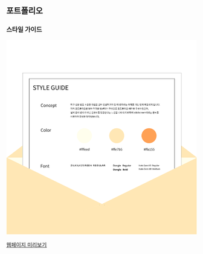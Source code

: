 ## 포트폴리오
### 스타일 가이드
![스타일 가이드](https://github.com/juheee2/juheee2.github.io/blob/main/style-guide.png)


[웹페이지 미리보기](https://juheee2.github.io/)
